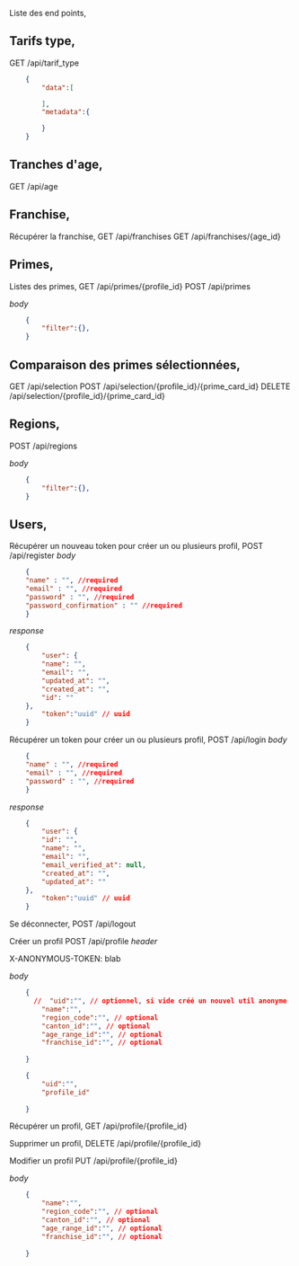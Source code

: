 Liste des end points,

## Tarifs type,
GET /api/tarif_type

```json 
    {
        "data":[

        ],
        "metadata":{

        }
    }
```

## Tranches d'age,
GET /api/age

## Franchise,
Récupérer la franchise,
GET /api/franchises
GET /api/franchises/{age_id}



## Primes,
Listes des primes,
GET /api/primes/{profile_id}
POST /api/primes

*body* 
```json 
    {
        "filter":{},
    }
```


## Comparaison des primes sélectionnées,
GET /api/selection
POST /api/selection/{profile_id}/{prime_card_id}
DELETE /api/selection/{profile_id}/{prime_card_id}

## Regions,
POST /api/regions

*body* 
```json 
    {
        "filter":{},
    }
```

## Users,

Récupérer un nouveau token pour créer un ou plusieurs profil,
POST /api/register
*body*
```json
    {
    "name" : "", //required
    "email" : "", //required
    "password" : "", //required
    "password_confirmation" : "" //required
    }
```


*response* 
```json 
    {
        "user": {
        "name": "",
        "email": "",
        "updated_at": "",
        "created_at": "",
        "id": ""
    },
        "token":"uuid" // uuid
    }
```
Récupérer un token pour créer un ou plusieurs profil,
POST /api/login
*body*
```json
    {
    "name" : "", //required
    "email" : "", //required
    "password" : "", //required    
    }
```

*response* 
```json 
    {
        "user": {
        "id": "",
        "name": "",
        "email": "",
        "email_verified_at": null,
        "created_at": "",
        "updated_at": ""
    },
        "token":"uuid" // uuid
    }
```
Se déconnecter,
POST /api/logout

Créer un profil
POST /api/profile
*header*

X-ANONYMOUS-TOKEN: blab

*body* 
```json 
    {
      //  "uid":"", // optionnel, si vide créé un nouvel util anonyme
        "name":"",
        "region_code":"", // optional
        "canton_id":"", // optional 
        "age_range_id":"", // optional
        "franchise_id":"", // optional
        
    }
```

```json 
    {
        "uid":"", 
        "profile_id"
        
    }
```

Récupérer un profil,
GET  /api/profile/{profile_id}

Supprimer un profil,
DELETE /api/profile/{profile_id}

Modifier un profil
PUT /api/profile/{profile_id}

*body* 
```json 
    {
        "name":"",
        "region_code":"", // optional
        "canton_id":"", // optional 
        "age_range_id":"", // optional
        "franchise_id":"", // optional
        
    }
```